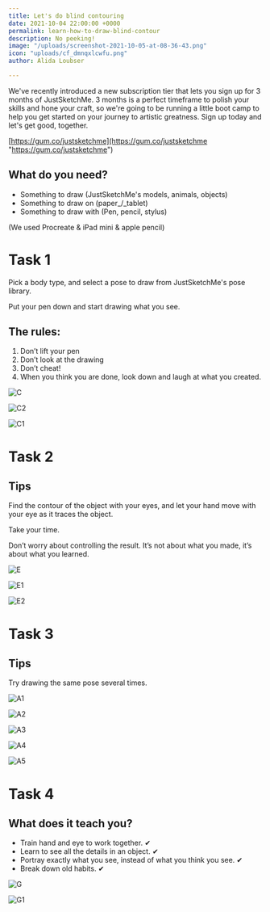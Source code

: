 ```yaml
---
title: Let's do blind contouring
date: 2021-10-04 22:00:00 +0000
permalink: learn-how-to-draw-blind-contour
description: No peeking!
image: "/uploads/screenshot-2021-10-05-at-08-36-43.png"
icon: "uploads/cf_dmnqxlcwfu.png"
author: Alida Loubser

---
```

We've recently introduced a new subscription tier that lets you sign up for 3 months of JustSketchMe. 3 months is a perfect timeframe to polish your skills and hone your craft, so we're going to be running a little boot camp to help you get started on your journey to artistic greatness. Sign up today and let's get good, together.

[https://gum.co/justsketchme](https://gum.co/justsketchme "https://gum.co/justsketchme")

## What do you need?

* Something to draw (JustSketchMe's models, animals, objects)
* Something to draw on (paper_/_tablet)
* Something to draw with (Pen, pencil, stylus)

(We used Procreate & iPad mini & apple pencil)

# Task 1

Pick a body type, and select a pose to draw from JustSketchMe's pose library.

Put your pen down and start drawing what you see.

## The rules:

1. Don’t lift your pen
2. Don’t look at the drawing
3. Don’t cheat!
4. When you think you are done, look down and laugh at what you created.

![C](uploads/cf_ucojpppimj.png)

![C2](uploads/cf_ntztqgbjin.png)

![C1](uploads/cf_szvrhqvdmz.png)

# Task 2

## Tips

Find the contour of the object with your eyes, and let your hand move with your eye as it traces the object.

Take your time.

Don’t worry about controlling the result. It’s not about what you made, it’s about what you learned.

![E](uploads/cf_usjayphrxl.png)

![E1](uploads/cf_zxxgrcjgyy.png)

![E2](uploads/cf_xclsapzkwi.png)

# Task 3

## Tips

Try drawing the same pose several times.

![A1](uploads/cf_awnnwbcgzm.png)

![A2](uploads/cf_khfxoianah.png)

![A3](uploads/cf_rfxvzjnthp.png)

![A4](uploads/cf_myiqnormcp.png)

![A5](uploads/cf_ezmvxizaea.png)

# Task 4

## What does it teach you?

* Train hand and eye to work together. ✔
* Learn to see all the details in an object. ✔
* Portray exactly what you see, instead of what you think you see. ✔
* Break down old habits. ✔

![G](uploads/cf_vgimtysrea.png)

![G1](uploads/cf_kojlsdmcds.png)